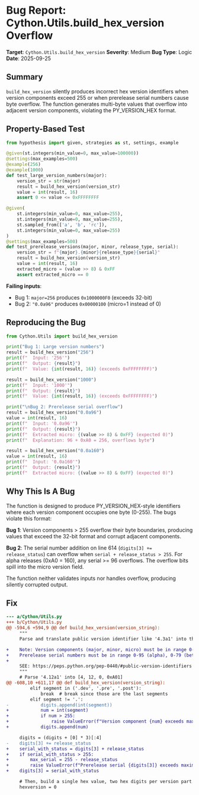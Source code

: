 # Bug Report: Cython.Utils.build_hex_version Overflow

**Target**: `Cython.Utils.build_hex_version`
**Severity**: Medium
**Bug Type**: Logic
**Date**: 2025-09-25

## Summary

`build_hex_version` silently produces incorrect hex version identifiers when version components exceed 255 or when prerelease serial numbers cause byte overflow. The function generates multi-byte values that overflow into adjacent version components, violating the PY_VERSION_HEX format.

## Property-Based Test

```python
from hypothesis import given, strategies as st, settings, example

@given(st.integers(min_value=0, max_value=100000))
@settings(max_examples=500)
@example(256)
@example(1000)
def test_large_version_numbers(major):
    version_str = str(major)
    result = build_hex_version(version_str)
    value = int(result, 16)
    assert 0 <= value <= 0xFFFFFFFF

@given(
    st.integers(min_value=0, max_value=255),
    st.integers(min_value=0, max_value=255),
    st.sampled_from(['a', 'b', 'rc']),
    st.integers(min_value=0, max_value=255)
)
@settings(max_examples=500)
def test_prerelease_versions(major, minor, release_type, serial):
    version_str = f"{major}.{minor}{release_type}{serial}"
    result = build_hex_version(version_str)
    value = int(result, 16)
    extracted_micro = (value >> 8) & 0xFF
    assert extracted_micro == 0
```

**Failing inputs**:
- Bug 1: `major=256` produces `0x1000000F0` (exceeds 32-bit)
- Bug 2: `"0.0a96"` produces `0x00000100` (micro=1 instead of 0)

## Reproducing the Bug

```python
from Cython.Utils import build_hex_version

print("Bug 1: Large version numbers")
result = build_hex_version("256")
print(f"  Input: '256'")
print(f"  Output: {result}")
print(f"  Value: {int(result, 16)} (exceeds 0xFFFFFFFF)")

result = build_hex_version("1000")
print(f"  Input: '1000'")
print(f"  Output: {result}")
print(f"  Value: {int(result, 16)} (exceeds 0xFFFFFFFF)")

print("\nBug 2: Prerelease serial overflow")
result = build_hex_version("0.0a96")
value = int(result, 16)
print(f"  Input: '0.0a96'")
print(f"  Output: {result}")
print(f"  Extracted micro: {(value >> 8) & 0xFF} (expected 0)")
print(f"  Explanation: 96 + 0xA0 = 256, overflows byte")

result = build_hex_version("0.0a160")
value = int(result, 16)
print(f"  Input: '0.0a160'")
print(f"  Output: {result}")
print(f"  Extracted micro: {(value >> 8) & 0xFF} (expected 0)")
```

## Why This Is A Bug

The function is designed to produce PY_VERSION_HEX-style identifiers where each version component occupies one byte (0-255). The bugs violate this format:

**Bug 1**: Version components > 255 overflow their byte boundaries, producing values that exceed the 32-bit format and corrupt adjacent components.

**Bug 2**: The serial number addition on line 614 (`digits[3] += release_status`) can overflow when `serial + release_status > 255`. For alpha releases (0xA0 = 160), any serial >= 96 overflows. The overflow bits spill into the micro version field.

The function neither validates inputs nor handles overflow, producing silently corrupted output.

## Fix

```diff
--- a/Cython/Utils.py
+++ b/Cython/Utils.py
@@ -594,6 +594,9 @@ def build_hex_version(version_string):
     """
     Parse and translate public version identifier like '4.3a1' into the readable hex representation '0x040300A1' (like PY_VERSION_HEX).

+    Note: Version components (major, minor, micro) must be in range 0-255.
+    Prerelease serial numbers must be in range 0-95 (alpha), 0-79 (beta), or 0-63 (rc).
+
     SEE: https://peps.python.org/pep-0440/#public-version-identifiers
     """
     # Parse '4.12a1' into [4, 12, 0, 0xA01]
@@ -608,10 +611,17 @@ def build_hex_version(version_string):
         elif segment in ('.dev', '.pre', '.post'):
             break  # break since those are the last segments
         elif segment != '.':
-            digits.append(int(segment))
+            num = int(segment)
+            if num > 255:
+                raise ValueError(f"Version component {num} exceeds maximum 255 in '{version_string}'")
+            digits.append(num)

     digits = (digits + [0] * 3)[:4]
-    digits[3] += release_status
+    serial_with_status = digits[3] + release_status
+    if serial_with_status > 255:
+        max_serial = 255 - release_status
+        raise ValueError(f"Prerelease serial {digits[3]} exceeds maximum {max_serial} for release type in '{version_string}'")
+    digits[3] = serial_with_status

     # Then, build a single hex value, two hex digits per version part.
     hexversion = 0
```